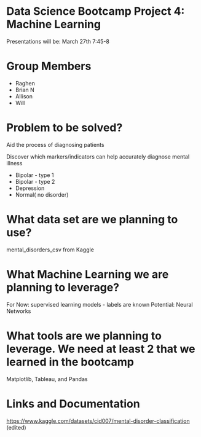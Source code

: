 # Data Science Bootcamp Project 4: Machine Learning
Presentations will be: March 27th 7:45-8
# Group Members
- Raghen
- Brian N
- Allison
- Will
# Problem to be solved?
Aid the process of diagnosing patients

Discover which markers/indicators can help accurately diagnose mental illness
- Bipolar - type 1
- Bipolar - type 2
- Depression
- Normal( no disorder)

# What data set are we planning to use?
mental_disorders_csv from Kaggle

# What Machine Learning we are planning to leverage?
For Now:
supervised learning models - labels are known
Potential:
Neural Networks

# What tools are we planning to leverage. We need at least 2 that we learned in the bootcamp
Matplotlib, Tableau, and Pandas

# Links and Documentation
https://www.kaggle.com/datasets/cid007/mental-disorder-classification (edited) 

